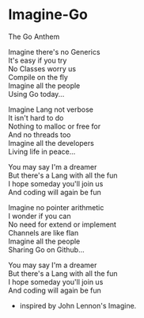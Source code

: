 # Imagine-Go
The Go Anthem

Imagine there's no Generics  
It's easy if you try  
No Classes worry us  
Compile on the fly  
Imagine all the people  
Using Go today...  
  
Imagine Lang not verbose  
It isn't hard to do  
Nothing to malloc or free for  
And no threads too  
Imagine all the developers  
Living life in peace...  
  
You may say I'm a dreamer  
But there's a Lang with all the fun  
I hope someday you'll join us  
And coding will again be fun  
  
Imagine no pointer arithmetic  
I wonder if you can  
No need for extend or implement  
Channels are like flan  
Imagine all the people  
Sharing Go on Github...  
  
You may say I'm a dreamer  
But there's a Lang with all the fun  
I hope someday you'll join us  
And coding will again be fun  
  
  
   
  
- inspired by John Lennon's Imagine.

